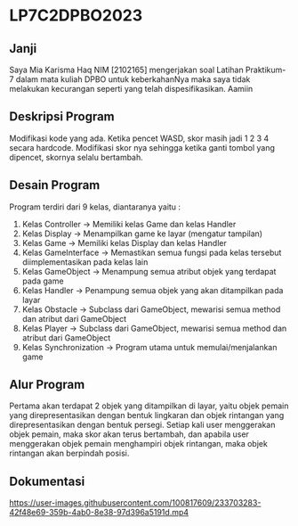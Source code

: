 # LP7C2DPBO2023
## Janji
Saya Mia Karisma Haq NIM [2102165] mengerjakan soal Latihan Praktikum-7 dalam mata kuliah DPBO untuk keberkahanNya maka saya tidak melakukan kecurangan seperti yang telah dispesifikasikan. Aamiin
## Deskripsi Program
Modifikasi kode yang ada. Ketika pencet WASD, skor masih jadi 1 2 3 4 secara hardcode.  Modifikasi skor nya sehingga ketika ganti tombol yang dipencet, skornya selalu bertambah.
## Desain Program
Program terdiri dari 9 kelas, diantaranya yaitu :
1. Kelas Controller -> Memiliki kelas Game dan kelas Handler
2. Kelas Display -> Menampilkan game ke layar (mengatur tampilan)
3. Kelas Game -> Memiliki kelas Display dan kelas Handler
4. Kelas GameInterface -> Memastikan semua fungsi pada kelas tersebut diimplementasikan pada kelas lain
5. Kelas GameObject -> Menampung semua atribut objek yang terdapat pada game
6. Kelas Handler -> Penampung semua objek yang akan ditampilkan pada layar
7. Kelas Obstacle -> Subclass dari GameObject, mewarisi semua method dan atribut dari GameObject
8. Kelas Player -> Subclass dari GameObject, mewarisi semua method dan atribut dari GameObject
9. Kelas Synchronization -> Program utama untuk memulai/menjalankan game
## Alur Program
Pertama akan terdapat 2 objek yang ditampilkan di layar, yaitu objek pemain yang direpresentasikan dengan bentuk lingkaran dan objek rintangan yang direpresentasikan dengan bentuk persegi. Setiap kali user menggerakan objek pemain, maka skor akan terus bertambah, dan apabila user menggerakan objek pemain menghampiri objek rintangan, maka objek rintangan akan berpindah posisi.
## Dokumentasi
https://user-images.githubusercontent.com/100817609/233703283-42f48e69-359b-4ab0-8e38-97d396a5191d.mp4

